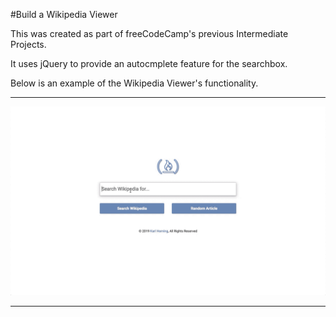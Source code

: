 #Build a Wikipedia Viewer

This was created as part of freeCodeCamp's previous Intermediate Projects.

It uses jQuery to provide an autocmplete feature for the searchbox.

Below is an example of the Wikipedia Viewer's functionality.

---
![alt text](./img/wikipedia-viewer.gif "Wikipedia Viewer example")

---